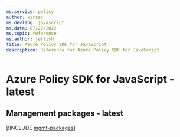 ```yaml
---
ms.service: policy
author: xirzec
ms.devlang: javascript
ms.data: 07/22/2022
ms.topic: reference
ms.author: jeffish
title: Azure Policy SDK for JavaScript
description: Reference for Azure Policy SDK for JavaScript
---
```

# Azure Policy SDK for JavaScript - latest

## Management packages - latest
[!INCLUDE [mgmt-packages](policy-mgmt-index.md)]